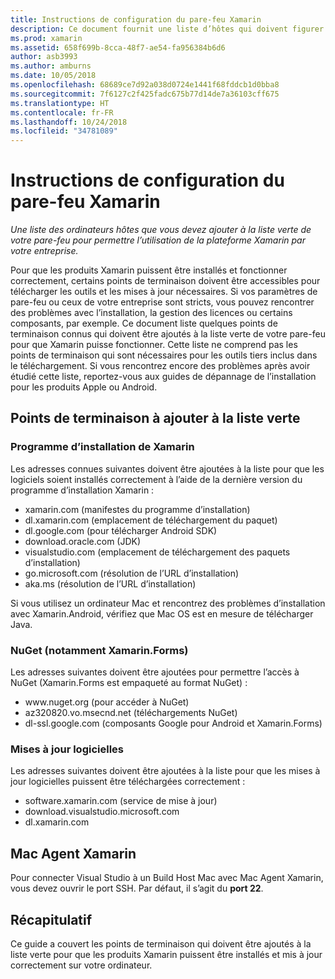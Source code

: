 ```yaml
---
title: Instructions de configuration du pare-feu Xamarin
description: Ce document fournit une liste d’hôtes qui doivent figurer dans la liste verte dans votre pare-feu pour permettre le fonctionnement de Xamarin dans un environnement d’entreprise.
ms.prod: xamarin
ms.assetid: 658f699b-8cca-48f7-ae54-fa956384b6d6
author: asb3993
ms.author: amburns
ms.date: 10/05/2018
ms.openlocfilehash: 68689ce7d92a038d0724e1441f68fddcb1d0bba8
ms.sourcegitcommit: 7f6127c2f425fadc675b77d14de7a36103cff675
ms.translationtype: HT
ms.contentlocale: fr-FR
ms.lasthandoff: 10/24/2018
ms.locfileid: "34781089"
---
```

# <a name="xamarin-firewall-configuration-instructions"></a>Instructions de configuration du pare-feu Xamarin

_Une liste des ordinateurs hôtes que vous devez ajouter à la liste verte de votre pare-feu pour permettre l’utilisation de la plateforme Xamarin par votre entreprise._

Pour que les produits Xamarin puissent être installés et fonctionner correctement, certains points de terminaison doivent être accessibles pour télécharger les outils et les mises à jour nécessaires. Si vos paramètres de pare-feu ou ceux de votre entreprise sont stricts, vous pouvez rencontrer des problèmes avec l’installation, la gestion des licences ou certains composants, par exemple. Ce document liste quelques points de terminaison connus qui doivent être ajoutés à la liste verte de votre pare-feu pour que Xamarin puisse fonctionner. Cette liste ne comprend pas les points de terminaison qui sont nécessaires pour les outils tiers inclus dans le téléchargement. Si vous rencontrez encore des problèmes après avoir étudié cette liste, reportez-vous aux guides de dépannage de l’installation pour les produits Apple ou Android.

## <a name="endpoints-to-whitelist"></a>Points de terminaison à ajouter à la liste verte

### <a name="xamarin-installer"></a>Programme d’installation de Xamarin

Les adresses connues suivantes doivent être ajoutées à la liste pour que les logiciels soient installés correctement à l’aide de la dernière version du programme d’installation Xamarin :

- xamarin.com (manifestes du programme d’installation)
- dl.xamarin.com (emplacement de téléchargement du paquet)
- dl.google.com (pour télécharger Android SDK)
- download.oracle.com (JDK)
- visualstudio.com (emplacement de téléchargement des paquets d’installation)
- go.microsoft.com (résolution de l’URL d’installation)
- aka.ms (résolution de l’URL d’installation)

Si vous utilisez un ordinateur Mac et rencontrez des problèmes d’installation avec Xamarin.Android, vérifiez que Mac OS est en mesure de télécharger Java.

### <a name="nuget-including-xamarinforms"></a>NuGet (notamment Xamarin.Forms)

Les adresses suivantes doivent être ajoutées pour permettre l’accès à NuGet (Xamarin.Forms est empaqueté au format NuGet) :

- www\.nuget.org (pour accéder à NuGet)
- az320820.vo.msecnd.net (téléchargements NuGet)
- dl-ssl.google.com (composants Google pour Android et Xamarin.Forms)

### <a name="software-updates"></a>Mises à jour logicielles

Les adresses suivantes doivent être ajoutées à la liste pour que les mises à jour logicielles puissent être téléchargées correctement :

- software.xamarin.com (service de mise à jour)
- download.visualstudio.microsoft.com
- dl.xamarin.com

## <a name="xamarin-mac-agent"></a>Mac Agent Xamarin

Pour connecter Visual Studio à un Build Host Mac avec Mac Agent Xamarin, vous devez ouvrir le port SSH. Par défaut, il s’agit du **port 22**.

## <a name="summary"></a>Récapitulatif

Ce guide a couvert les points de terminaison qui doivent être ajoutés à la liste verte pour que les produits Xamarin puissent être installés et mis à jour correctement sur votre ordinateur.
